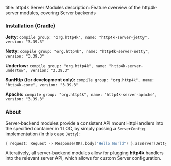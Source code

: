 title: http4k Server Modules
description: Feature overview of the http4k-server modules, covering Server backends

### Installation (Gradle)
**Jetty:** ```compile group: "org.http4k", name: "http4k-server-jetty", version: "3.39.3"```

**Netty:** ```compile group: "org.http4k", name: "http4k-server-netty", version: "3.39.3"```

**Undertow:** ```compile group: "org.http4k", name: "http4k-server-undertow", version: "3.39.3"```

**SunHttp (for development only):** ```compile group: "org.http4k", name: "http4k-core", version: "3.39.3"```

**Apache:** ```compile group: "org.http4k", name: "http4k-server-apache", version: "3.39.3"```

### About
Server-backend modules provide a consistent API mount HttpHandlers into the specified container in 1 LOC, by simply passing a `ServerConfig` implementation (in this case `Jetty`):

```kotlin
{ request: Request -> Response(OK).body("Hello World") }.asServer(Jetty(8000)).start().block()
```
Alteratively, all server-backend modules allow for plugging **http4k** handlers into the relevant server API, which allows for custom Server configuration.
